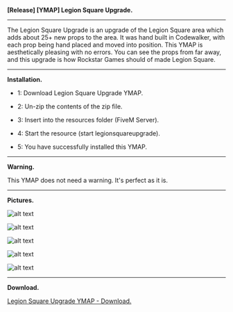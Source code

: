 **[Release] [YMAP] Legion Square Upgrade.**

---

The Legion Square Upgrade is an upgrade of the Legion Square area which adds about 25+ new props to the area. It was hand built in Codewalker, with each prop being hand placed and moved into position. This YMAP is aesthetically pleasing with no errors. You can see the props from far away, and this upgrade is how Rockstar Games should of made Legion Square.

---

**Installation.**

* 1: Download Legion Square Upgrade YMAP.

* 2: Un-zip the contents of the zip file.

* 3: Insert into the resources folder (FiveM Server).

* 4: Start the resource (start legionsquareupgrade).

* 5: You have successfully installed this YMAP.

---

**Warning.**

This YMAP does not need a warning. It's perfect as it is.

---

**Pictures.**

![alt text](https://forum.cfx.re/uploads/default/original/4X/7/5/4/75470270f546b20fd8b6b7b171e2177605b15fb5.jpeg "1")

![alt text](https://forum.cfx.re/uploads/default/original/4X/7/1/2/7121b8036d2aa30b1017eb2d6f5b1bd82b1250f2.jpeg "2")

![alt text](https://forum.cfx.re/uploads/default/original/4X/0/8/d/08d11184e5bd04250fa894bfbae408b42eab1fd4.jpeg "3")

![alt text](https://forum.cfx.re/uploads/default/original/4X/e/5/2/e522522c484ed878ff8251b3ac3b686a9dae3ed9.jpeg "4")

![alt text](https://forum.cfx.re/uploads/default/original/4X/1/3/a/13a3d30af32e49dc6cb42631ade2493fd97fb515.jpeg "5")

---

**Download.**

[Legion Square Upgrade YMAP - Download.](https://github.com/Mart475/Legion-Square-Upgrade-YMAP)
